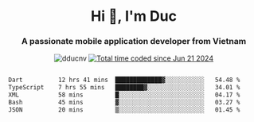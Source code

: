 <h1 align="center">
  Hi 👋, I'm  Duc</h1>
<h3 align="center">A passionate mobile application developer from Vietnam</h3>  
  
<p align="center"> <img src="https://komarev.com/ghpvc/?username=dducnv&label=Profile%20views&color=0e75b6&style=flat" alt="dducnv" /> 
<a href="https://wakatime.com/@4d2a2cd9-1bcb-4dd1-84a4-dce128a35137"><img src="https://wakatime.com/badge/user/4d2a2cd9-1bcb-4dd1-84a4-dce128a35137.svg" alt="Total time coded since Jun 21 2024" /></a>
</p>  

<div style="width: 100vw; overflow-x: auto; flex:center">
  <!--START_SECTION:waka-->

```txt
Dart          12 hrs 41 mins  █████████████▓░░░░░░░░░░░   54.48 %
TypeScript    7 hrs 55 mins   ████████▓░░░░░░░░░░░░░░░░   34.01 %
XML           58 mins         █░░░░░░░░░░░░░░░░░░░░░░░░   04.17 %
Bash          45 mins         ▓░░░░░░░░░░░░░░░░░░░░░░░░   03.27 %
JSON          20 mins         ▒░░░░░░░░░░░░░░░░░░░░░░░░   01.45 %
```

<!--END_SECTION:waka-->
</div>




  
